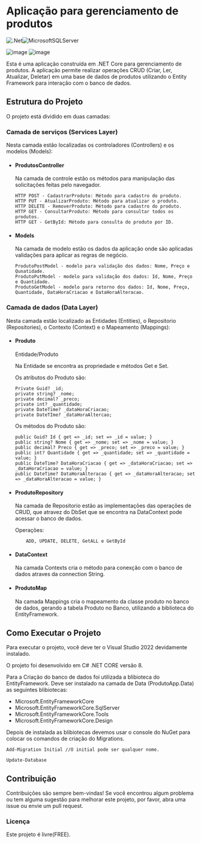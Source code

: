 <h1>Aplicação para gerenciamento de produtos</h1>

![.Net](https://img.shields.io/badge/.NET-5C2D91?style=for-the-badge&logo=.net&logoColor=white)![MicrosoftSQLServer](https://img.shields.io/badge/Microsoft%20SQL%20Server-CC2927?style=for-the-badge&logo=microsoft%20sql%20server&logoColor=white)

![image](https://img.shields.io/badge/Feito_em-.NET_CORE-ffbc00)
![image](https://img.shields.io/badge/Version-8-ffbc00)

<p>Esta é uma aplicação construída em .NET Core para gerenciamento de produtos. A aplicação permite realizar operações CRUD (Criar, Ler, Atualizar, Deletar) em uma base de dados de produtos utilizando o Entity Framework para interação com o banco de dados.</p>

<h2>Estrutura do Projeto</h2>

<p>O projeto está dividido em duas camadas:</p>

<h3>Camada de serviços (Services Layer)</h3>
<p>Nesta camada estão localizadas os controladores (Controllers) e os modelos (Models):</p>


<ul>
<li><h4>ProdutosController</h4>
    Na camada de controle estão os métodos para manipulação das solicitações feitas pelo navegador.
    
    HTTP POST - CadastrarProduto: Método para cadastro do produto.
    HTTP PUT - AtualizarProduto: Método para atualizar o produto.
    HTTP DELETE - RemoverProduto: Método para cadastro do produto.
    HTTP GET - ConsultarProduto: Método para consultar todos os produtos.
    HTTP GET - GetById: Método para consulta do produto por ID.
</li>

<li><h4>Models</h4>
    Na camada de modelo estão os dados da aplicação onde são aplicadas validações para aplicar as regras de negócio.

    ProdutoPostModel - modelo para validação dos dados: Nome, Preço e Qunatidade.
    ProdutoPutModel - modelo para validação dos dados: Id, Nome, Preço e Quantidade.
    ProdutoGetModel - modelo para retorno dos dados: Id, Nome, Preço, Quantidade, DataHoraCriacao e DataHoraAlteracao.
</li>
</ul>

<h3>Camada de dados (Data Layer)</h3>
<p>Nesta camada estão localizado as Entidades (Entities), o Repositorio (Repositories), o Contexto (Context) e o Mapeamento (Mappings):</p>


<ul>
<li><h4>Produto</h4>
Entidade/Produto

Na Entidade se encontra as propriedade e métodos Get e Set.

Os atributos do Produto são:

    Private Guid? _id;
    private string? _nome;
    private decimal? _preco;
    private int? _quantidade;
    private DateTime? _dataHoraCriacao;
    private DateTIme? _dataHoraAltercao;

Os métodos do Produto são:

    public Guid? Id { get => _id; set => _id = value; }
    public string? Nome { get => _nome; set => _nome = value; }
    public decimal? Preco { get => _preco; set => _preco = value; }
    public int? Quantidade { get => _quantidade; set => _quantidade = value; }
    public DateTime? DataHoraCriacao { get => _dataHoraCriacao; set => _dataHoraCriacao = value; }
    public DateTime? DataHoraAlteracao { get => _dataHoraAlteracao; set => _dataHoraAlteracao = value; }
</li>

<li><h4>ProdutoRepository</h4>
    Na camada de Repositorio estão as implementações das operações de CRUD, que atravez do DbSet que se encontra na DataContext pode acessar o banco de dados.

Operações: 

        ADD, UPDATE, DELETE, GetALL e GetById
    
</li>

<li><h4>DataContext</h4>
    Na camada Contexts cria o método para conexção com o banco de dados atraves da connection String.
    
</li>

<li><h4>ProdutoMap</h4>
    Na camada Mappings cria o mapeamento da classe produto no banco de dados, gerando a tabela Produto no Banco, utilizando a biblioteca do EntityFramework.    
</li>
</ul>


<h2>Como Executar o Projeto</h2>
<p>Para executar o projeto, você deve ter o Visual Studio 2022 devidamente instalado.</p>
<p>O projeto foi desenvolvido em C# .NET CORE versão 8.</p>
<p>
Para a Criação do banco de dados foi utilizada a blibioteca do EntityFramework.
Deve ser instalado na camada de Data (ProdutoApp.Data) as seguintes blibiotecas:
<ul>
<li>
Microsoft.EntityFrameworkCore
</li>
<li>
Microsoft.EntityFrameworkCore.SqlServer
</li>
<li>
Microsoft.EntityFrameworkCore.Tools
</li>
<li>
Microsoft.EntityFrameworkCore.Design
</li>
</ul>
</p>

Depois de instalada as blibiotecas devemos usar o console do NuGet para colocar os comandos de criação do Migrations.

    Add-Migration Initial //O initial pode ser qualquer nome.
    
    Update-Database 


<h2>Contribuição</h2>

Contribuições são sempre bem-vindas! Se você encontrou algum problema ou tem alguma sugestão para melhorar este projeto, por favor, abra uma issue ou envie um pull request.

<h3>Licença</h3>

<p>Este projeto é livre(FREE).</p>